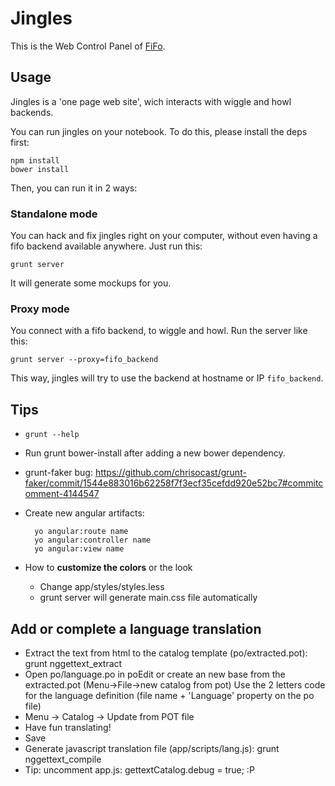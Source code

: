 # Jingles

This is the Web Control Panel of [FiFo](http://project-fifo.net/).


## Usage

Jingles is a 'one page web site', wich interacts with wiggle and howl backends.

You can run jingles on your notebook. To do this, please install the deps first:

    npm install
    bower install

Then, you can run it in 2 ways:

### Standalone mode

You can hack and fix jingles right on your computer, without even having a fifo backend available anywhere. Just run this:

    grunt server

It will generate some mockups for you.

### Proxy mode

You connect with a fifo backend, to wiggle and howl. Run the server like this:
 
    grunt server --proxy=fifo_backend


This way, jingles will try to use the backend at hostname or IP `fifo_backend`.


Tips
----

* `grunt --help`

* Run grunt bower-install after adding a new bower dependency.

* grunt-faker bug: https://github.com/chrisocast/grunt-faker/commit/1544e883016b62258f7f3ecf35cefdd920e52bc7#commitcomment-4144547

* Create new angular artifacts:
  
        yo angular:route name
        yo angular:controller name
        yo angular:view name

* How to **customize the colors** or the look
  - Change app/styles/styles.less
  - grunt server will generate main.css file automatically

## Add or complete a language translation
  - Extract the text from html to the catalog template (po/extracted.pot): grunt nggettext_extract
  - Open po/language.po in poEdit or create an new base from the extracted.pot (Menu->File->new catalog from pot)
    Use the 2 letters code for the language definition (file name + 'Language' property on the po file)
  - Menu -> Catalog -> Update from POT file
  - Have fun translating!
  - Save
  - Generate javascript translation file (app/scripts/lang.js): grunt nggettext_compile
  - Tip: uncomment app.js: gettextCatalog.debug = true; :P